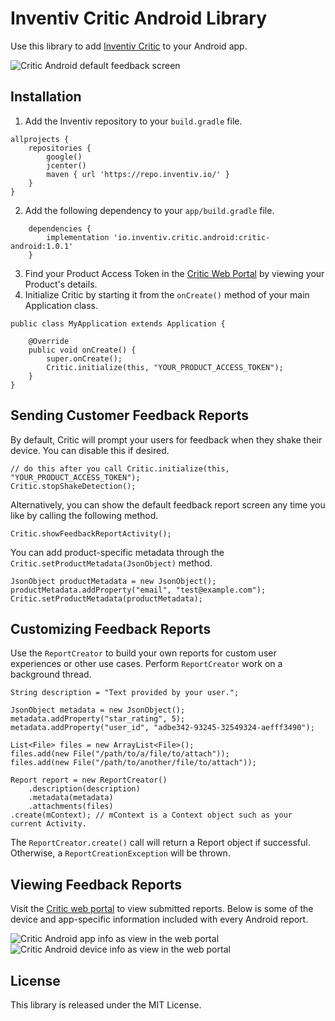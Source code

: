 # Inventiv Critic Android Library

Use this library to add [Inventiv Critic](https://inventiv.io/critic/) to your Android app.

![Critic Android default feedback screen](https://assets.inventiv.io/github/inventiv-critic-android/critic-android-half-shot-feedback-screen.png)

## Installation
1. Add the Inventiv repository to your `build.gradle` file.
```
allprojects {
    repositories {
        google()
        jcenter()
        maven { url 'https://repo.inventiv.io/' }
    }
}
```
2. Add the following dependency to your `app/build.gradle` file.
```
    dependencies {
        implementation 'io.inventiv.critic.android:critic-android:1.0.1'
    }
```
3. Find your Product Access Token in the [Critic Web Portal](https://critic.inventiv.io/products) by viewing your Product's details.
4. Initialize Critic by starting it from the `onCreate()` method of your main Application class.
```
public class MyApplication extends Application {

    @Override
    public void onCreate() {
        super.onCreate();
        Critic.initialize(this, "YOUR_PRODUCT_ACCESS_TOKEN");
    }
}
```

## Sending Customer Feedback Reports
By default, Critic will prompt your users for feedback when they shake their device. You can disable this if desired.
```
// do this after you call Critic.initialize(this, "YOUR_PRODUCT_ACCESS_TOKEN");
Critic.stopShakeDetection();
```

Alternatively, you can show the default feedback report screen any time you like by calling the following method.
```
Critic.showFeedbackReportActivity();
```

You can add product-specific metadata through the `Critic.setProductMetadata(JsonObject)` method.
```
JsonObject productMetadata = new JsonObject();
productMetadata.addProperty("email", "test@example.com");
Critic.setProductMetadata(productMetadata);
```

## Customizing Feedback Reports
Use the `ReportCreator` to build your own reports for custom user experiences or other use cases. Perform `ReportCreator` work on a background thread.
```
String description = "Text provided by your user.";

JsonObject metadata = new JsonObject();
metadata.addProperty("star_rating", 5);
metadata.addProperty("user_id", "adbe342-93245-32549324-aefff3490");    

List<File> files = new ArrayList<File>();
files.add(new File("/path/to/a/file/to/attach"));
files.add(new File("/path/to/another/file/to/attach"));
    
Report report = new ReportCreator()
    .description(description)
    .metadata(metadata)
    .attachments(files)
.create(mContext); // mContext is a Context object such as your current Activity.
```

The `ReportCreator.create()` call will return a Report object if successful. Otherwise, a `ReportCreationException` will be thrown.
## Viewing Feedback Reports
Visit the [Critic web portal](https://critic.inventiv.io/) to view submitted reports. Below is some of the device and app-specific information included with every Android report.

![Critic Android app info as view in the web portal](https://assets.inventiv.io/github/inventiv-critic-android/critic-android-app-info.png)
![Critic Android device info as view in the web portal](https://assets.inventiv.io/github/inventiv-critic-android/critic-android-device-info.png)

## License
This library is released under the MIT License.
